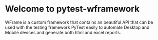 # Welcome to pytest-wframework

WFrame is a custom framework that contains an beautiful API that can be used with the testing framework PyTest easily to automate Desktop and Mobile devices and generate both html and excel reports.
